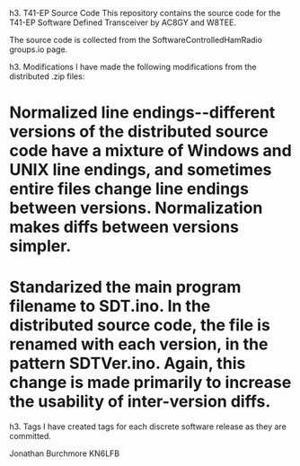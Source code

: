 h3. T41-EP Source Code
This repository contains the source code for the T41-EP Software Defined Transceiver by AC8GY and W8TEE.

The source code is collected from the SoftwareControlledHamRadio groups.io page.

h3. Modifications
I have made the following modifications from the distributed .zip files:
# Normalized line endings--different versions of the distributed source code have a mixture of Windows and UNIX line endings, and sometimes entire files change line endings between versions.  Normalization makes diffs between versions simpler.
# Standarized the main program filename to SDT.ino.  In the distributed source code, the file is renamed with each version, in the pattern SDTVer<ver>.ino.  Again, this change is made primarily to increase the usability of inter-version diffs.

h3. Tags
I have created tags for each discrete software release as they are committed.

Jonathan Burchmore KN6LFB
